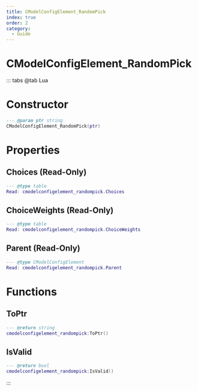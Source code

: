 ```yaml
---
title: CModelConfigElement_RandomPick
index: true
order: 2
category:
  - Guide
---
```


# CModelConfigElement_RandomPick

::: tabs
@tab Lua
# Constructor
```lua
--- @param ptr string
CModelConfigElement_RandomPick(ptr)
```
# Properties
## Choices (Read-Only)
```lua
--- @type table
Read: cmodelconfigelement_randompick.Choices
```
## ChoiceWeights (Read-Only)
```lua
--- @type table
Read: cmodelconfigelement_randompick.ChoiceWeights
```
## Parent (Read-Only)
```lua
--- @type CModelConfigElement
Read: cmodelconfigelement_randompick.Parent
```
# Functions
## ToPtr
```lua
--- @return string
cmodelconfigelement_randompick:ToPtr()
```
## IsValid
```lua
--- @return bool
cmodelconfigelement_randompick:IsValid()
```

:::